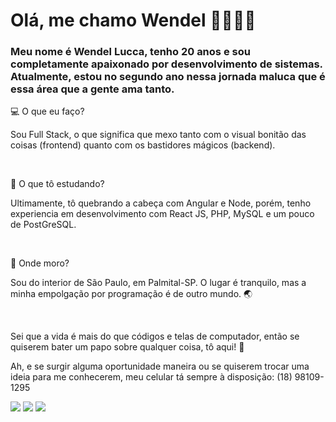 ### <h1>Olá, me chamo Wendel 👋👨🏼‍💻</h1>

<h3>Meu nome é Wendel Lucca, tenho 20 anos e sou completamente apaixonado por desenvolvimento de sistemas. Atualmente, estou no segundo ano nessa jornada maluca que é essa área que a gente ama tanto.</h3>

<p>💻 O que eu faço?</p>
<p>Sou Full Stack, o que significa que mexo tanto com o visual bonitão das coisas (frontend) quanto com os bastidores mágicos (backend).</p><br>


<p>🚀 O que tô estudando?</p>
<p>Ultimamente, tô quebrando a cabeça com Angular e Node, porém, tenho experiencia em desenvolvimento com React JS, PHP, MySQL e um pouco de PostGreSQL.</p><br>


<p>📍 Onde moro?</p>
<p>Sou do interior de São Paulo, em Palmital-SP. O lugar é tranquilo, mas a minha empolgação por programação é de outro mundo. 🌏</p><br>


<p>Sei que a vida é mais do que códigos e telas de computador, então se quiserem bater um papo sobre qualquer coisa, tô aqui! 🌟</p>

<div>
  <p>Ah, e se surgir alguma oportunidade maneira ou se quiserem trocar uma ideia para me conhecerem, meu celular tá sempre à disposição: (18) 98109-1295</p>

  <a href="mailto:luccawendel25@gmail.com"><img src="https://img.shields.io/badge/-Whatsapp-%2325D366?style=for-the-badge&logo=whatsapp&logoColor=white" target="_blank"></a>
  <a href="mailto:luccawendel25@gmail.com"><img src="https://img.shields.io/badge/-Gmail-%23333?style=for-the-badge&logo=gmail&logoColor=white" target="_blank"></a>
  <a href="https://www.linkedin.com/in/wendel-l-1353b3205" target="_blank"><img src="https://img.shields.io/badge/-LinkedIn-%230077B5?style=for-the-badge&logo=linkedin&logoColor=white" target="_blank"></a> 
</div>
